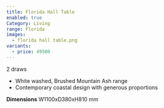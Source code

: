 ```yaml
---
title: Florida Hall Table
enabled: true
Category: Living
range: Florida
images:
  - florida hall table.png
variants:
  - price: 49500
---
```

2 draws
* White washed, Brushed Mountain Ash range
* Contemporary coastal design with generous proportions

**Dimensions**
W1100xD380xH810 mm